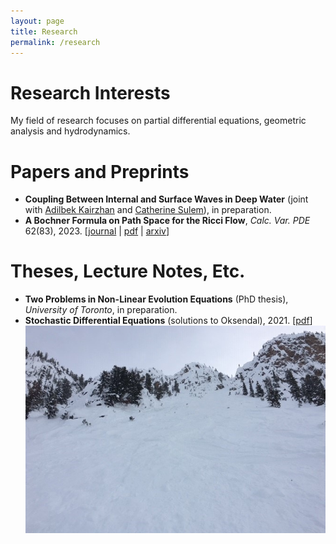 ```yaml
---
layout: page
title: Research
permalink: /research
---
```


Research Interests
======

My field of research focuses on partial differential equations, geometric analysis and hydrodynamics.

Papers and Preprints
======
  - **Coupling Between Internal and Surface Waves in Deep Water** (joint with [Adilbek Kairzhan](https://sites.google.com/view/akairzhan) and [Catherine Sulem](https://www.math.toronto.edu/sulem/)), in preparation.
  - **A Bochner Formula on Path Space for the Ricci Flow**, _Calc. Var. PDE_ 62(83), 2023. \[[journal](https://doi.org/10.1007/s00526-022-02420-3) \| [pdf](/assets/1909.04193.pdf) \| [arxiv](https://arxiv.org/abs/1909.04193)\]

Theses, Lecture Notes, Etc.
======
  - **Two Problems in Non-Linear Evolution Equations** (PhD thesis), _University of Toronto_, in preparation.
  - **Stochastic Differential Equations** (solutions to Oksendal), 2021. \[[pdf](/assets/Solutions_to_Oksendal.pdf)]
![](assets/img/KHMR_Terminator.jpg)
